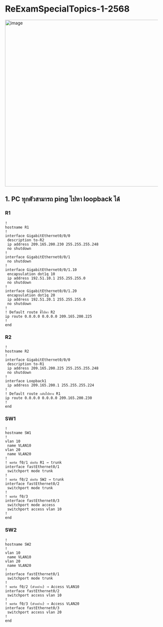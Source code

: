 # ReExamSpecialTopics-1-2568
<img width="1051" height="550" alt="image" src="https://github.com/user-attachments/assets/b8983c67-07f5-47eb-a6ca-ddf3d160055d" />

## 1. PC ทุกตัวสามารถ ping ไปหา loopback ได้
### R1
```
!
hostname R1
!
interface GigabitEthernet0/0/0
 description to-R2
 ip address 209.165.200.230 255.255.255.248
 no shutdown
!
interface GigabitEthernet0/0/1
 no shutdown
!
interface GigabitEthernet0/0/1.10
 encapsulation dot1q 10
 ip address 192.51.10.1 255.255.255.0
 no shutdown
!
interface GigabitEthernet0/0/1.20
 encapsulation dot1q 20
 ip address 192.51.20.1 255.255.255.0
 no shutdown
!
! Default route ชี้ไปหา R2
ip route 0.0.0.0 0.0.0.0 209.165.200.225
!
end
```
### R2

```
!
hostname R2
!
interface GigabitEthernet0/0/0
 description to-R1
 ip address 209.165.200.225 255.255.255.248
 no shutdown
!
interface Loopback1
 ip address 209.165.200.1 255.255.255.224
!
! Default route กลับไปทาง R1
ip route 0.0.0.0 0.0.0.0 209.165.200.230
!
end
```

### SW1
```
!
hostname SW1
!
vlan 10
 name VLAN10
vlan 20
 name VLAN20
!
! พอร์ต f0/1 ต่อกับ R1 → trunk
interface fastEthernet0/1
 switchport mode trunk
!
! พอร์ต f0/2 ต่อกับ SW2 → trunk
interface fastEthernet0/2
 switchport mode trunk
!
! พอร์ต f0/3 
interface fastEthernet0/3
 switchport mode access
 switchport access vlan 10
!
end
```

### SW2
```
!
hostname SW2
!
vlan 10
 name VLAN10
vlan 20
 name VLAN20
!
interface fastEthernet0/1
 switchport mode trunk
!
! พอร์ต f0/2 (ตัวอย่าง) → Access VLAN10 
interface fastEthernet0/2
 switchport access vlan 10
!
! พอร์ต f0/3 (ตัวอย่าง) → Access VLAN20 
interface fastEthernet0/3
 switchport access vlan 20
!
end
```


